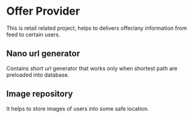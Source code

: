 # Offer Provider
This is retail related project, helps to delivers offer/any information from feed to certain users.

## Nano url generator
Contains short url generator that works only when shortest path are preloaded into database.

## Image repository
It helps to store images of users into some safe location. 
